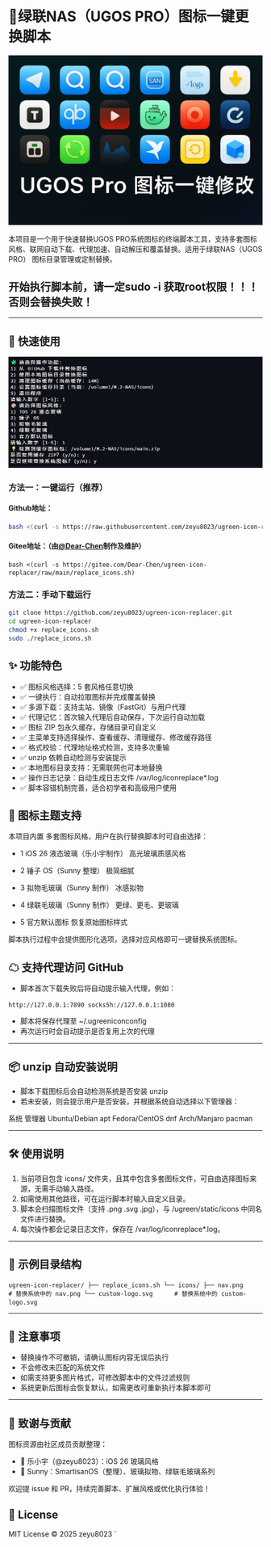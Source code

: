 # 🧊绿联NAS（UGOS PRO）图标一键更换脚本

![image](https://github.com/zeyu8023/ugreen-icon-replacer/blob/main/icons/bana.jpg)

本项目是一个用于快速替换UGOS PRO系统图标的终端脚本工具，支持多套图标风格、联网自动下载、代理加速、自动解压和覆盖替换。适用于绿联NAS（UGOS PRO） 图标目录管理或定制替换。

## 开始执行脚本前，请一定sudo -i 获取root权限！！！否则会替换失败！

---

## 🚀 快速使用
![image](https://github.com/zeyu8023/ugreen-icon-replacer/blob/main/icons/yanshi2.png)

### 方法一：一键运行（推荐）

#### Github地址：

```bash
bash <(curl -s https://raw.githubusercontent.com/zeyu8023/ugreen-icon-replacer/main/replace_icons.sh)

```

#### Gitee地址：（由[@Dear-Chen]([https://github.com/Dear-Chen])制作及维护）

```
bash <(curl -s https://gitee.com/Dear-Chen/ugreen-icon-replacer/raw/main/replace_icons.sh)
```

### 方法二：手动下载运行

```bash
git clone https://github.com/zeyu8023/ugreen-icon-replacer.git
cd ugreen-icon-replacer
chmod +x replace_icons.sh
sudo ./replace_icons.sh

```

## ✨ 功能特色

- ✅ 图标风格选择：5 套风格任意切换
- ✅ 一键执行：自动拉取图标并完成覆盖替换
- ✅ 多源下载：支持主站、镜像（FastGit）与用户代理
- ✅ 代理记忆：首次输入代理后自动保存，下次运行自动加载
- ✅ 图标 ZIP 包永久缓存，存储目录可自定义
- ✅ 主菜单支持选择操作、查看缓存、清理缓存、修改缓存路径
- ✅ 格式校验：代理地址格式检测，支持多次重输
- ✅ unzip 依赖自动检测与安装提示
- ✅ 本地图标目录支持：无需联网也可本地替换
- ✅ 操作日志记录：自动生成日志文件 /var/log/iconreplace*.log
- ✅ 脚本容错机制完善，适合初学者和高级用户使用

## 🎨 图标主题支持

本项目内置 多套图标风格，用户在执行替换脚本时可自由选择：

- 1  iOS 26 液态玻璃（乐小宇制作） 高光玻璃质感风格

- 2  锤子 OS（Sunny 整理）   极简细腻

- 3  拟物毛玻璃（Sunny 制作）  冰感拟物

- 4  绿联毛玻璃（Sunny 制作）   更绿、更毛、更玻璃

- 5  官方默认图标 恢复原始图标样式

脚本执行过程中会提供图形化选项，选择对应风格即可一键替换系统图标。


## ☁ 支持代理访问 GitHub

- 脚本首次下载失败后将自动提示输入代理，例如：

`http://127.0.0.1:7890
socks5h://127.0.0.1:1080
`

- 脚本将保存代理至 ~/.ugreeniconconfig
- 再次运行时会自动提示是否复用上次的代理

---

## 📦 unzip 自动安装说明

- 脚本下载图标后会自动检测系统是否安装 unzip
- 若未安装，则会提示用户是否安装，并根据系统自动选择以下管理器：

系统  管理器
Ubuntu/Debian  apt
Fedora/CentOS  dnf
Arch/Manjaro  pacman

---

## 🛠️ 使用说明

1. 当前项目包含 icons/ 文件夹，且其中包含多套图标文件，可自由选择图标来源，无需手动输入路径。
2. 如需使用其他路径，可在运行脚本时输入自定义目录。
3. 脚本会扫描图标文件（支持 .png .svg .jpg），与 /ugreen/static/icons 中同名文件进行替换。
4. 每次操作都会记录日志文件，保存在 /var/log/iconreplace*.log。

---

## 📁 示例目录结构

`
ugreen-icon-replacer/
├── replace_icons.sh
└── icons/
    ├── nav.png              # 替换系统中的 nav.png
    └── custom-logo.svg      # 替换系统中的 custom-logo.svg
`

---

## 🧩 注意事项

- 替换操作不可撤销，请确认图标内容无误后执行
- 不会修改未匹配的系统文件
- 如需支持更多图片格式，可修改脚本中的文件过滤规则
- 系统更新后图标会恢复默认，如需更改可重新执行本脚本即可

---

## 🙌 致谢与贡献

图标资源由社区成员贡献整理：

- 🎨 乐小宇（@zeyu8023）：iOS 26 玻璃风格
- 🧊 Sunny：SmartisanOS（整理）、玻璃拟物、绿联毛玻璃系列

欢迎提 issue 和 PR，持续完善脚本、扩展风格或优化执行体验！

## 📄 License

MIT License © 2025 zeyu8023
`
